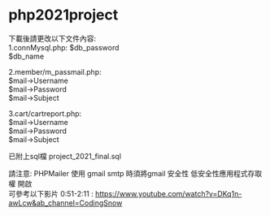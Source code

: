 # php2021project
下載後請更改以下文件內容:  
1.connMysql.php: 
$db_password  
$db_name  
                 
2.member/m_passmail.php:  
$mail->Username  
$mail->Password  
$mail->Subject  
    
3.cart/cartreport.php:  
$mail->Username  
$mail->Password  
$mail->Subject  
                       
已附上sql檔 project_2021_final.sql

請注意: PHPMailer 使用 gmail smtp 時須將gmail 安全性 低安全性應用程式存取權 開啟  
可參考以下影片 0:51-2:11 : https://www.youtube.com/watch?v=DKq1n-awLcw&ab_channel=CodingSnow  
